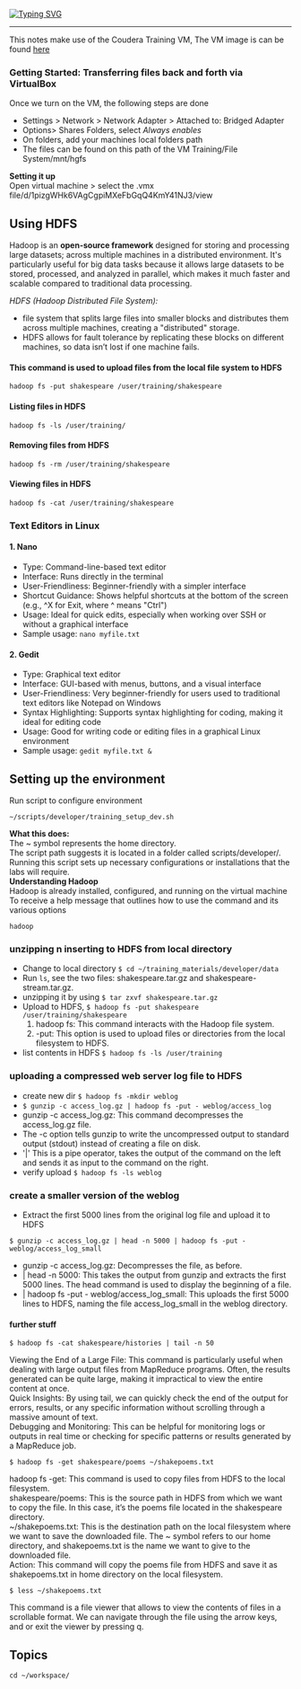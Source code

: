 [![Typing SVG](https://readme-typing-svg.demolab.com?font=Mountains+of+Christmas&weight=700&size=40&pause=1000&color=F70000&background=000000&vCenter=true&random=true&width=435&lines=Big+Data+Notes)](https://git.io/typing-svg)

---

This notes make use of the Coudera Training VM, The VM image is can be found [here](https://drive.google.com/file/d/1l7mSzpE4XfHHxBMJzlWL5SGoKbksu1bu/view?usp=sharing)

### Getting Started: Transferring files back and forth via VirtualBox

Once we turn on the VM, the following steps are done<br>

- Settings > Network > Network Adapter > Attached to: Bridged Adapter
- Options> Shares Folders, select _Always enables_
- On folders, add your machines local folders path
- The files can be found on this path of the VM Training/File System/mnt/hgfs

**Setting it up**<br>
Open virtual machine > select the .vmx file/d/1pizgWHk6VAgCgpiMXeFbGqQ4KmY41NJ3/view

## Using HDFS

Hadoop is an **open-source framework** designed for storing and processing large datasets;
across multiple machines in a distributed environment. It's particularly useful for
big data tasks because it allows large datasets to be stored, processed, and analyzed
in parallel, which makes it much faster and scalable compared to traditional data processing.<br>

_HDFS (Hadoop Distributed File System):_

- file system that splits large files into smaller blocks and distributes them across multiple machines, creating a "distributed" storage.
- HDFS allows for fault tolerance by replicating these blocks on different machines, so data isn’t lost if one machine fails.

#### This command is used to upload files from the local file system to HDFS

```
hadoop fs -put shakespeare /user/training/shakespeare
```

#### Listing files in HDFS

```
hadoop fs -ls /user/training/

```

#### Removing files from HDFS

```
hadoop fs -rm /user/training/shakespeare

```

#### Viewing files in HDFS

```
hadoop fs -cat /user/training/shakespeare

```

### Text Editors in Linux

#### 1. Nano

- Type: Command-line-based text editor
- Interface: Runs directly in the terminal
- User-Friendliness: Beginner-friendly with a simpler interface
- Shortcut Guidance: Shows helpful shortcuts at the bottom of the screen (e.g., ^X for Exit, where ^ means "Ctrl")
- Usage: Ideal for quick edits, especially when working over SSH or without a graphical interface
- Sample usage: `nano myfile.txt`

#### 2. Gedit

- Type: Graphical text editor
- Interface: GUI-based with menus, buttons, and a visual interface
- User-Friendliness: Very beginner-friendly for users used to traditional text editors like Notepad on Windows
- Syntax Highlighting: Supports syntax highlighting for coding, making it ideal for editing code
- Usage: Good for writing code or editing files in a graphical Linux environment
- Sample usage: `gedit myfile.txt &`

## Setting up the environment

Run script to configure environment

```
~/scripts/developer/training_setup_dev.sh

```

**What this does:** <br>
The ~ symbol represents the home directory. <br>
The script path suggests it is located in a folder called scripts/developer/. <br>
Running this script sets up necessary configurations or installations that the labs will require.<br>
**Understanding Hadoop**<br>
Hadoop is already installed, configured, and running on the virtual machine <br>
To receive a help message that outlines how to use the command and its various options

```
hadoop
```

### unzipping n inserting to HDFS from local directory

- Change to local directory `$ cd ~/training_materials/developer/data`
- Run `ls`, see the two files: shakespeare.tar.gz and shakespeare-stream.tar.gz.
- unzipping it by using `$ tar zxvf shakespeare.tar.gz`
- Upload to HDFS, `$ hadoop fs -put shakespeare /user/training/shakespeare`
  1.  hadoop fs: This command interacts with the Hadoop file system.
  2.  -put: This option is used to upload files or directories from the local filesystem to HDFS.
- list contents in HDFS `$ hadoop fs -ls /user/training`

### uploading a compressed web server log file to HDFS

- create new dir `$ hadoop fs -mkdir weblog`
- `$ gunzip -c access_log.gz | hadoop fs -put - weblog/access_log`
- gunzip -c access_log.gz: This command decompresses the access_log.gz file.
- The -c option tells gunzip to write the uncompressed output to standard output (stdout) instead of creating a file on disk.
- '|' This is a pipe operator, takes the output of the command on the left and sends it as input to the command on the right.
- verify upload `$ hadoop fs -ls weblog`

### create a smaller version of the weblog

- Extract the first 5000 lines from the original log file and upload it to HDFS

```
$ gunzip -c access_log.gz | head -n 5000 | hadoop fs -put - weblog/access_log_small
```

- gunzip -c access_log.gz: Decompresses the file, as before.
- | head -n 5000: This takes the output from gunzip and extracts the first 5000 lines. The head command is used to display the beginning of a file.
- | hadoop fs -put - weblog/access_log_small: This uploads the first 5000 lines to HDFS, naming the file access_log_small in the weblog directory.

#### further stuff

```
$ hadoop fs -cat shakespeare/histories | tail -n 50
```

Viewing the End of a Large File: This command is particularly useful when dealing with large output files from MapReduce
programs. Often, the results generated can be quite large, making it impractical to view the entire content at once.<br>
Quick Insights: By using tail, we can quickly check the end of the output for errors, results, or any specific
information without scrolling through a massive amount of text.<br> Debugging and Monitoring:
This can be helpful for monitoring logs or outputs in real time or checking for specific patterns or results
generated by a MapReduce job.<br>

```
$ hadoop fs -get shakespeare/poems ~/shakepoems.txt
```

hadoop fs -get: This command is used to copy files from HDFS to the local filesystem.<br>
shakespeare/poems: This is the source path in HDFS from which we want to copy the file.
In this case, it’s the poems file located in the shakespeare directory.<br>
~/shakepoems.txt: This is the destination path on the local filesystem where we want to save the downloaded file.
The ~ symbol refers to our home directory, and shakepoems.txt is the name we want to give to the downloaded file.<br>
Action: This command will copy the poems file from HDFS and save it as shakepoems.txt in home directory on the
local filesystem.

```
$ less ~/shakepoems.txt
```

This command is a file viewer that allows to view the contents of files in a scrollable format.
We can navigate through the file using the arrow keys, and or exit the viewer by pressing q.

## Topics

```
cd ~/workspace/
```

<!-- - [Week 2: Map Reduce](./w2%20MapReduce)
- [Week 3: MRUnit Testing](./w3%20MRUnit)
- [Week 4: Toolrunner](./w4%20Toolrunner)
- [Week 4: Combiner](./w4%20Combiner)
- [Week 5: Toolrunner](./w5%20Toolrunner_pt2)
- [Week 5: Logging](./w5%20Logging)
- [Week 5: Counters](./w5%20Counters)
- [Week 6: Writables](./w6%20Writables)
- [Week 6: createsequencefile](./w6%20Sequence)
- [Week 6: Practicioner](./w6%20Practicioner)
- [Week 7: Inverted Index](./w7%20Index)
- [Week 7: Word Co Occurance](./w7%20WordCo)
- [Week 8: Sqoop, MySQL and Oozie workflow](./w8%20MySQL)
- [Week 9: ETL process](./w9%20ETL)
- [Week 10&11: Pig and Hive](./ww10%20pigHive)

<br>

- [Assignment 2](./syx) -->
